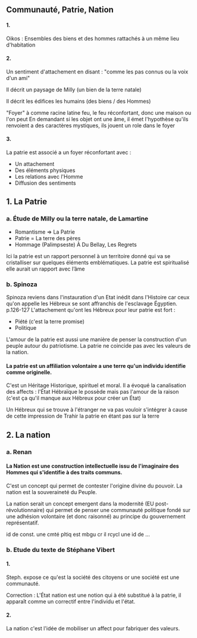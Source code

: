 ## Communauté, Patrie, Nation
#### 1.
Oikos : Ensembles des biens et des hommes rattachés à un même lieu d'habitation

#### 2.
Un sentiment d'attachement en disant : "comme les pas connus ou la voix d'un ami"

Il décrit un paysage de Milly (un bien de la terre natale)

Il décrit les édifices les humains (des biens / des Hommes)

"Foyer" à comme racine latine feu, le feu réconfortant, donc une maison ou l'on peut 
En demandant si les objet ont une âme, il émet l'hypothèse qu'ils renvoient a des caractères mystiques, ils jouent un role dans le foyer 


#### 3.
La patrie est associé a un foyer réconfortant avec : 
- Un attachement
- Des éléments physiques
- Les relations avec l'Homme
- Diffusion des sentiments

## 1. La Patrie
### a. Étude de Milly ou la terre natale, de Lamartine
- Romantisme $\Rightarrow$ La Patrie
- Patrie = La terre des pères
- Hommage (Palimpseste) À Du Bellay, Les Regrets

Ici la patrie est un rapport personnel à un territoire donné qui va se cristalliser sur quelques éléments emblématiques. 
La patrie est spiritualisé elle aurait un rapport avec l’âme

### b. Spinoza
Spinoza reviens dans l'instauration d'un Etat inédit dans l'Histoire car ceux qu'on appelle les Hébreux se sont affranchis de l'esclavage Égyptien. 
p.126-127
L'attachement qu'ont les Hébreux pour leur patrie est fort :
- Piété (c'est la terre promise)
- Politique

L'amour de la patrie est aussi une manière de penser la construction d'un peuple autour du patriotisme. 
La patrie ne coincide pas avec les valeurs de la nation. 

#### La patrie est un affiliation volontaire a une terre qu'un individu identifie comme originelle. 
C'est un Héritage Historique, spirituel et moral. 
Il a évoqué la canalisation des affects : l'État Hébraïque le possède mais pas l'amour de la raison (c'est ça qu'il manque aux Hébreux pour créer un État)


Un Hébreux qui se trouve à l'étranger ne va pas vouloir s'intégrer à cause de cette impression de Trahir la patrie en étant pas sur la terre

## 2. La nation
### a. Renan
#### La Nation est une construction intellectuelle issu de l'imaginaire des Hommes qui s'identifie à des traits communs. 
C'est un concept qui permet de contester l'origine divine du pouvoir. 
La nation est la souveraineté du Peuple. 

La nation serait un concept emergent dans la modernité (EU post-révolutionnaire) qui permet de penser une communauté politique fondé sur une adhésion volontaire (et donc raisonné) au principe du gouvernement représentatif. 

id de const. une cmté pltiq est mbgu cr il rcycl une id de ...

### b. Etude du texte de Stéphane Vibert
#### 1.
Steph. expose ce qu'est la société des citoyens or une société est une communauté. 

Correction : 
L'État nation est une notion qui à été substitué à la patrie, il apparaît comme un correctif entre l'individu et l'état. 

#### 2.
La nation c'est l'idée de mobiliser un affect pour fabriquer des valeurs. 
